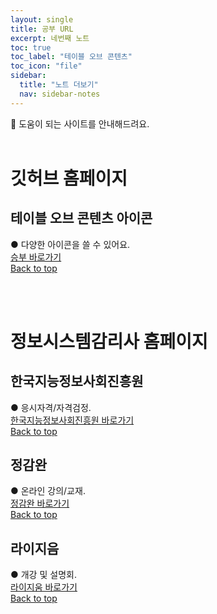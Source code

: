 ```yaml
---
layout: single
title: 공부 URL
excerpt: 네번째 노트
toc: true
toc_label: "테이블 오브 콘텐츠"
toc_icon: "file"
sidebar:
  title: "노트 더보기"
  nav: sidebar-notes
---
```


📖 도움이 되는 사이트를 안내해드려요.
<br><br>
# 깃허브 홈페이지
## 테이블 오브 콘텐츠 아이콘
● 다양한 아이콘을 쓸 수 있어요.<br><a href="https://fontawesome.com/search" class="btn btn--info">승부 바로가기</a>
<br>
<a href="#" class="btn btn--success">Back to top</a>
<br>

<br><br>
# 정보시스템감리사 홈페이지
## 한국지능정보사회진흥원
● 응시자격/자격검정.<br><a href="https://auditor.nia.or.kr/front/main/main.do" class="btn btn--info">한국지능정보사회진흥원 바로가기</a>
<br>
<a href="#" class="btn btn--success">Back to top</a>
<br>

## 정감완
● 온라인 강의/교재.<br><a href="https://m.junggam.com/" class="btn btn--info">정감완 바로가기</a>
<br>
<a href="#" class="btn btn--success">Back to top</a>
<br>

## 라이지음
● 개강 및 설명회.<br><a href="https://www.lyzeum.com/board/board_list.asp?Boar_code=MP1174&Clas_Code=CC1363" class="btn btn--info">라이지움 바로가기</a>
<br>
<a href="#" class="btn btn--success">Back to top</a>
<br>


